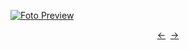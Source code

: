 [![Foto Preview](preview/n478.avif)](https://20essentials.github.io/project-000-478)

<div align="center" style="display: flex; justify-content: center;">
  <a  href="https://github.com/20essentials/project-000-477" target="_blank">&#8592;</a>
  &nbsp;&nbsp;
  <a  href="https://github.com/20essentials/project-000-479" target="_blank">&#8594;</a>
</div>
